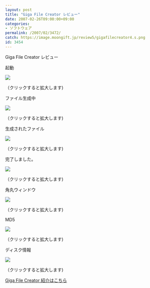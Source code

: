 ```yaml
---
layout: post
title: "Giga File Creator レビュー"
date: 2007-02-26T09:00:00+09:00
categories:
- ソフトウェア
permalink: /2007/02/3472/
catch: https://image.moongift.jp/review5/gigafilecreator4.s.png
id: 3454
---
```

Giga File Creator レビュー  
<!--more-->

起動

  

[![](https://image.moongift.jp/review5/gigafilecreator1.s.png)](https://image.moongift.jp/review5/gigafilecreator1.png)  
  
（クリックすると拡大します)

  

ファイル生成中

  

[![](https://image.moongift.jp/review5/gigafilecreator2.s.png)](https://image.moongift.jp/review5/gigafilecreator2.png)  
  
（クリックすると拡大します)

  

生成されたファイル

  

[![](https://image.moongift.jp/review5/gigafilecreator3.s.png)](https://image.moongift.jp/review5/gigafilecreator3.png)  
  
（クリックすると拡大します)

  

完了しました。

  

[![](https://image.moongift.jp/review5/gigafilecreator4.s.png)](https://image.moongift.jp/review5/gigafilecreator4.png)  
  
（クリックすると拡大します)

  

角丸ウィンドウ

  

[![](https://image.moongift.jp/review5/gigafilecreator5.s.png)](https://image.moongift.jp/review5/gigafilecreator5.png)  
  
（クリックすると拡大します)

  

MD5

  

[![](https://image.moongift.jp/review5/gigafilecreator6.s.png)](https://image.moongift.jp/review5/gigafilecreator6.png)  
  
（クリックすると拡大します)

  

ディスク情報

  

[![](https://image.moongift.jp/review5/gigafilecreator7.s.png)](https://image.moongift.jp/review5/gigafilecreator7.png)  
  
（クリックすると拡大します)

  

[Giga File Creator 紹介はこちら](http://fw.moongift.jp/intro/i-3469.html)

